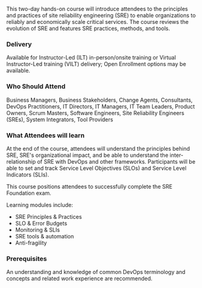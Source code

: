 <!--  Site Reliability Engineering Foundation (DevOps Institute) -->

This two-day hands-on course will introduce attendees to the principles and practices of site reliability engineering (SRE) to enable organizations to reliably and economically scale critical services. The course reviews the evolution of SRE and features SRE practices, methods, and tools.


### Delivery

Available for Instructor-Led (ILT) in-person/onsite training or Virtual Instructor-Led training (VILT) delivery; Open Enrollment options may be available.


### Who Should Attend

Business Managers, Business Stakeholders, Change Agents, Consultants, DevOps Practitioners, IT Directors, IT Managers, IT Team Leaders, Product Owners, Scrum Masters, Software Engineers, Site Reliability Engineers (SREs), System Integrators, Tool Providers


### What Attendees will learn

At the end of the course, attendees will understand the principles behind SRE, SRE's organizational impact, and be able to understand the inter-relationship of SRE with DevOps and other frameworks. Participants will be able to set and track Service Level Objectives (SLOs) and Service Level Indicators (SLIs).

This course positions attendees to successfully complete the SRE Foundation exam.

Learning modules include:
- SRE Principles & Practices
-	SLO & Error Budgets
- Monitoring & SLIs
- SRE tools & automation
- Anti-fragility


### Prerequisites

An understanding and knowledge of common DevOps terminology and concepts and related work experience are recommended.
